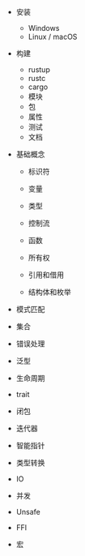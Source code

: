 -   安装
    -   Windows
    -   Linux / macOS
-   构建
    -   rustup
    -   rustc
    -   cargo
    -   模块
    -   包
    -   属性
    -   测试
    -   文档
-   基础概念

    -   标识符
    -   变量
    -   类型
    -   控制流
    -   函数
    -   所有权

    -   引用和借用
    -   结构体和枚举
-   模式匹配
-   集合
-   错误处理
-   泛型
-   生命周期
-   trait
-   闭包
-   迭代器
-   智能指针
-   类型转换
-   IO
-   并发
-   Unsafe
-   FFI
-   宏